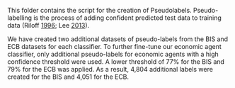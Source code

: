 This folder contains the script for the creation of Pseudolabels. Pseudo-labelling is the process of adding confident predicted test data to training data (Riloff [1996](https://cdn.aaai.org/AAAI/1996/AAAI96-155.pdf); Lee [2013](https://github.com/emintham/Papers/blob/master/Lee-%20Pseudo-Label:%20The%20Simple%20and%20Efficient%20Semi-Supervised%20Learning%20Method%20for%20Deep%20Neural%20Networks.pdf)). 

We have created two additional datasets of pseudo-labels from the BIS and ECB datasets for each classifier. To further fine-tune our economic agent classifier, only additional pseudo-labels for economic agents with a high confidence threshold were used. A lower threshold of 77% for the BIS and 79% for the ECB was applied. As a result, 4,804 additional labels were created for the BIS and 4,051 for the ECB. 
